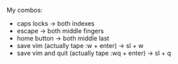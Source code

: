My combos:
- caps locks -> both indexes
- escape -> both middle fingers
- home button -> both middle last
- save vim (actually tape :w + enter) -> sl + w
- save vim and quit (actually tape :wq + enter) -> sl + q
